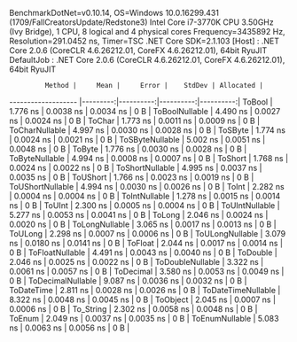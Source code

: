 
BenchmarkDotNet=v0.10.14, OS=Windows 10.0.16299.431 (1709/FallCreatorsUpdate/Redstone3)
Intel Core i7-3770K CPU 3.50GHz (Ivy Bridge), 1 CPU, 8 logical and 4 physical cores
Frequency=3435892 Hz, Resolution=291.0452 ns, Timer=TSC
.NET Core SDK=2.1.103
  [Host]     : .NET Core 2.0.6 (CoreCLR 4.6.26212.01, CoreFX 4.6.26212.01), 64bit RyuJIT
  DefaultJob : .NET Core 2.0.6 (CoreCLR 4.6.26212.01, CoreFX 4.6.26212.01), 64bit RyuJIT


             Method |     Mean |     Error |    StdDev | Allocated |
------------------- |---------:|----------:|----------:|----------:|
             ToBool | 1.776 ns | 0.0038 ns | 0.0034 ns |       0 B |
     ToBoolNullable | 4.490 ns | 0.0027 ns | 0.0024 ns |       0 B |
             ToChar | 1.773 ns | 0.0011 ns | 0.0009 ns |       0 B |
     ToCharNullable | 4.997 ns | 0.0030 ns | 0.0028 ns |       0 B |
            ToSByte | 1.774 ns | 0.0024 ns | 0.0021 ns |       0 B |
    ToSByteNullable | 5.002 ns | 0.0051 ns | 0.0048 ns |       0 B |
             ToByte | 1.776 ns | 0.0030 ns | 0.0028 ns |       0 B |
     ToByteNullable | 4.994 ns | 0.0008 ns | 0.0007 ns |       0 B |
            ToShort | 1.768 ns | 0.0024 ns | 0.0022 ns |       0 B |
    ToShortNullable | 4.995 ns | 0.0037 ns | 0.0035 ns |       0 B |
           ToUShort | 1.766 ns | 0.0023 ns | 0.0019 ns |       0 B |
   ToUShortNullable | 4.994 ns | 0.0030 ns | 0.0026 ns |       0 B |
              ToInt | 2.282 ns | 0.0004 ns | 0.0004 ns |       0 B |
      ToIntNullable | 1.278 ns | 0.0015 ns | 0.0014 ns |       0 B |
             ToUInt | 2.300 ns | 0.0005 ns | 0.0004 ns |       0 B |
     ToUIntNullable | 5.277 ns | 0.0053 ns | 0.0041 ns |       0 B |
             ToLong | 2.046 ns | 0.0024 ns | 0.0020 ns |       0 B |
     ToLongNullable | 3.065 ns | 0.0017 ns | 0.0013 ns |       0 B |
            ToULong | 2.298 ns | 0.0007 ns | 0.0006 ns |       0 B |
    ToULongNullable | 3.079 ns | 0.0180 ns | 0.0141 ns |       0 B |
            ToFloat | 2.044 ns | 0.0017 ns | 0.0014 ns |       0 B |
    ToFloatNullable | 4.491 ns | 0.0043 ns | 0.0040 ns |       0 B |
           ToDouble | 2.046 ns | 0.0025 ns | 0.0022 ns |       0 B |
   ToDoubleNullable | 3.322 ns | 0.0061 ns | 0.0057 ns |       0 B |
          ToDecimal | 3.580 ns | 0.0053 ns | 0.0049 ns |       0 B |
  ToDecimalNullable | 9.087 ns | 0.0036 ns | 0.0032 ns |       0 B |
         ToDateTime | 2.811 ns | 0.0028 ns | 0.0026 ns |       0 B |
 ToDateTimeNullable | 8.322 ns | 0.0048 ns | 0.0045 ns |       0 B |
           ToObject | 2.045 ns | 0.0007 ns | 0.0006 ns |       0 B |
          To_String | 2.302 ns | 0.0058 ns | 0.0048 ns |       0 B |
             ToEnum | 2.049 ns | 0.0037 ns | 0.0035 ns |       0 B |
     ToEnumNullable | 5.083 ns | 0.0063 ns | 0.0056 ns |       0 B |
